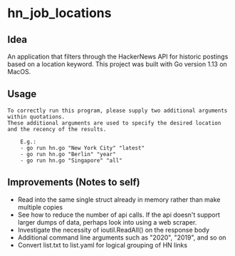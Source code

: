 # hn_job_locations


## Idea
An application that filters through the HackerNews API for historic postings based on a location keyword. This project was built with Go version 1.13 on MacOS.


## Usage
```
To correctly run this program, please supply two additional arguments within quotations.
These additional arguments are used to specify the desired location and the recency of the results.
	
	E.g.:
	- go run hn.go "New York City" "latest"
	- go run hn.go "Berlin" "year"
	- go run hn.go "Singapore" "all"
```

## Improvements (Notes to self)


- Read into the same single struct already in memory rather than make multiple copies
- See how to reduce the number of api calls. If the api doesn't support larger dumps of data, perhaps look into using a web scraper.
- Investigate the necessity of ioutil.ReadAll() on the response body
- Additional command line arguments such as "2020", "2019", and so on
- Convert list.txt to list.yaml for logical grouping of HN links
